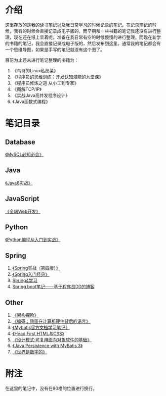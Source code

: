 # 介绍

这里存放的是我的读书笔记以及我日常学习的时候记录的笔记。在记录笔记的时候，我有的时候会直接记录成电子版的，而早期和一些书籍的笔记我还没有进行整理，现在还在纸上呆着呢。准备在我日常有空的时候慢慢的进行整理，而现在新学的书籍的笔记，我会直接记录成电子版的，然后发布到这里，通常我的笔记都会有一个思维导图，如果是手写的笔记就没有这个图了。

目前为止还未进行笔记整理的书籍为：

1. 《鸟哥的Linux私房菜》
2. 《程序员的思维训练：开发认知潜能的九堂课》
3. 《程序员修炼之道 从小工到专家》
4. 《图解TCP/IP》
5. 《实战Java高并发程序设计》
6. 《Java函数式编程》

# 笔记目录

## Database

[《MySQL必知必会》](/Database/MySQL必知必会.md)

## Java

[《Java8实战》](/Java/Java8实战.md)

## JavaScript

[《全端Web开发》](/JavaScript/全端web开发.md)

## Python

[《Python编程从入门到实战》](/Python/Python编程从入门到实战.md)

## Spring

1. [《Spring实战（第四版）》](/Spring/Spring实战（第四版）.md)
2. [《Spring入门经典》](/Spring/Spring入门经典.md)
3. [Spring4学习](/Spring/Spring4学习.md)
4. [Spring boot笔记——基于程序员DD的博客](Spring/Springboot.md)

## Other

1. [《架构探险》](/Other/架构探险.md)
2. [《编码：隐匿在计算机硬件背后的语言》](/Other/编码：隐匿字计算机硬件背后的语言.md)
3. [《Mybatis官方文档学习笔记》](/Other/Mybatis.md)
4. [《Head First HTML与CSS》](/Other/HeadFristHTMLAndCSS.md)
5. [《设计模式:可复用面向对象软件的基础》](/设计模式可复用面向对象软件的基础.md)
6. [《Java Persistence with MyBatis 3》](/Other/JavaPersistencewithMyBatis3.md)
7. [《世界是数字的》](/Other/世界是数字的.md)

# 附注

在这里的笔记中，没有在80格的位置进行换行。


